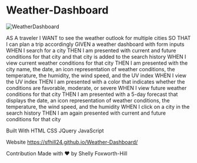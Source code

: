 # Weather-Dashboard
![WeatherDashboard](https://user-images.githubusercontent.com/49098706/210295446-70387981-2d57-4fbf-85e0-f47542fa2047.png)

AS A traveler
I WANT to see the weather outlook for multiple cities
SO THAT I can plan a trip accordingly
GIVEN a weather dashboard with form inputs
WHEN I search for a city
THEN I am presented with current and future conditions for that city and that city is added to the search history
WHEN I view current weather conditions for that city
THEN I am presented with the city name, the date, an icon representation of weather conditions, the temperature, the humidity, the wind speed, and the UV index
WHEN I view the UV index
THEN I am presented with a color that indicates whether the conditions are favorable, moderate, or severe
WHEN I view future weather conditions for that city
THEN I am presented with a 5-day forecast that displays the date, an icon representation of weather conditions, the temperature, the wind speed, and the humidity
WHEN I click on a city in the search history
THEN I am again presented with current and future conditions for that city


Built With
HTML
CSS
JQuery
JavaScript

Website
https://sfhill24.github.io/Weather-Dashboard/

Contribution
Made with ❤️ by Shelly Foxworth-Hill
